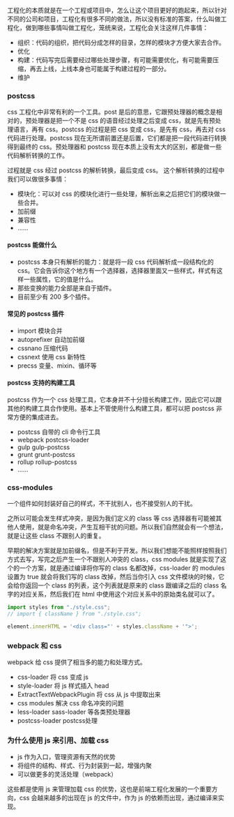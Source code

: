 工程化的本质就是在一个工程或项目中，怎么让这个项目更好的跑起来，所以针对不同的公司和项目，工程化有很多不同的做法，所以没有标准的答案，什么叫做工程化，做到哪些事情叫做工程化，笼统来说，工程化会关注这样几件事情：

* 组织：代码的组织，把代码分成怎样的目录，怎样的模块才方便大家去合作。
* 优化
* 构建：代码写完后需要经过哪些处理步骤，有可能需要优化，有可能需要压缩，再去上线，上线本身也可能属于构建过程的一部分。
* 维护

### postcss

css 工程化中非常有利的一个工具。post 是后的意思，它跟预处理器的概念是相对的，预处理器是把一个不是 css 的语音经过处理之后变成 css，就是先有预处理语言，再有 css。postcss 的过程是把 css 变成 css，是先有 css，再去对 css 代码进行处理。postcss 现在无所谓前置还是后置，它们都是把一段代码进行转换得到最终的 css。预处理器和 postcss 现在本质上没有太大的区别，都是做一些代码解析转换的工作。

过程就是 css 经过 postcss 的解析转换，最后变成 css。 这个解析转换的过程中我们可以做很多事情：

* 模块化：可以对 css 的模块化进行一些处理，解析出来之后把它们的模块做一些合并。
* 加前缀
* 兼容性
* ......

#### postcss 能做什么

* postcss 本身只有解析的能力：就是将一段 css 代码解析成一段结构化的 css。它会告诉你这个地方有一个选择器，选择器里面又一些样式，样式有这样一些属性，它的值是什么。
* 那些变换的能力全部是来自于插件。
* 目前至少有 200 多个插件。

#### 常见的 postcss 插件

* import 模块合并
* autoprefixer 自动加前缀
* cssnano 压缩代码
* cssnext 使用 css 新特性
* precss 变量、mixin、循环等

#### postcss 支持的构建工具

postcss 作为一个 css 处理工具，它本身并不十分擅长构建工作，因此它可以跟其他的构建工具合作使用。基本上不管使用什么构建工具，都可以把 postcss 非常方便的集成进去。

* postcss 自带的 cli 命令行工具
* webpack postcss-loader
* gulp gulp-postcss
* grunt grunt-postcss
* rollup rollup-postcss
* ......

### css-modules

一个组件如何封装好自己的样式，不干扰别人，也不接受别人的干扰。

之所以可能会发生样式冲突，是因为我们定义的 class 等 css 选择器有可能被其他人使用，就是命名冲突，产生互相干扰的问题。所以我们自然就会有一个想法，就是让这些 class 不跟别人的重复。

早期的解决方案就是加前缀名，但是不利于开发。所以我们想能不能照样按照我们方式去写，写完之后产生一个不跟别人冲突的 class，css modules 就是实现了这个的一个方案，就是通过编译将你写的 class 名都改掉，css-loader 的 modules 设置为 true 就会将我们写的 class 改掉，然后当你引入 css 文件模块的时候，它会给你返回一个 class 的列表，这个列表就是原来的 class 跟编译之后的 class 名字的对应关系，然后我们在 html 中使用这个对应关系中的原始类名就可以了。

```js
import styles from "./style.css";
// import { className } from "./style.css";

element.innerHTML = '<div class="' + styles.className + '">';
```

### webpack 和 css

webpack 给 css 提供了相当多的能力和处理方式。

* css-loader 将 css 变成 js
* style-loader 将 js 样式插入 head
* ExtractTextWebpackPlugin 将 css 从 js 中提取出来
* css modules 解决 css 命名冲突的问题
* less-loader sass-loader 等各类预处理器
* postcss-loader postcss处理

### 为什么使用 js 来引用、加载 css

* js 作为入口，管理资源有天然的优势
* 将组件的结构、样式、行为封装到一起，增强内聚
* 可以做更多的灵活处理（webpack）

这些都是使用 js 来管理加载 css 的优势，这也是前端工程化发展的一个重要方向，css 会越来越多的出现在 js 的文件中，作为 js 的依赖而出现，通过编译来实现。

